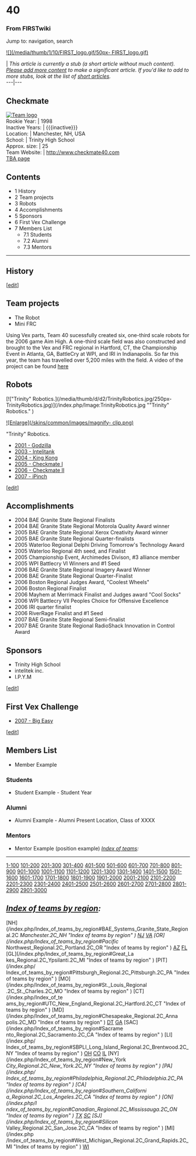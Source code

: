 # 40

### From FIRSTwiki

Jump to: navigation, search

[![](/media/thumb/1/10/FIRST_logo.gif/50px-
FIRST_logo.gif)](/index.php/Image:FIRST_logo.gif "" )

|  _This article is currently a stub (a short article without much content).
[Please add more
content](http://www.firstwiki.net/index.php?title=40&action=edit
"http://www.firstwiki.net/index.php?title=40&action=edit" ) to make a
significant article. If you'd like to add to more stubs, look at the list of
[short articles](/index.php/Special:Shortpages "Special:Shortpages" )._  
---|---  
  
  

Checkmate  
---  
[![Team
logo](/media/9/91/Checker_pattern.jpg)](/index.php/Image:Checker_pattern.jpg
"Team logo" )  
Rookie Year: | 1998  
Inactive Years: | {{{inactive}}}  
Location: | Manchester, NH, USA  
School: | Trinity High School  
Approx. size: | 25  
Team Website: | <http://www.checkmate40.com>  
[TBA page](http://www.thebluealliance.net/tbatv/team.php?team=40
"http://www.thebluealliance.net/tbatv/team.php?team=40" )  
  
  

  

## Contents

  * 1 History
  * 2 Team projects
  * 3 Robots
  * 4 Accomplishments
  * 5 Sponsors
  * 6 First Vex Challenge
  * 7 Members List
    * 7.1 Students
    * 7.2 Alumni
    * 7.3 Mentors  
---  
  

## History

[[edit](/index.php?title=40&action=edit&section=2 "Edit section: Team
projects" )]

## Team projects

  * The Robot 
  * Mini FRC 

Using Vex parts, Team 40 sucessfully created six, one-third scale robots for
the 2006 game Aim High. A one-third scale field was also constructed and
brought to the Vex and FRC regional in Hartford, CT, the Championship Event in
Atlanta, GA, BattleCry at WPI, and IRI in Indianapolis. So far this year, the
team has travelled over 5,200 miles with the field. A video of the project can
be found [here](http://video.google.com/videoplay?docid=8078364906389058129
"http://video.google.com/videoplay?docid=8078364906389058129" )


## Robots

[!["Trinity" Robotics.](/media/thumb/d/d2/TrinityRobotics.jpg/250px-
TrinityRobotics.jpg)](/index.php/Image:TrinityRobotics.jpg ""Trinity"
Robotics." )

[![Enlarge](/skins/common/images/magnify-
clip.png)](/index.php/Image:TrinityRobotics.jpg "Enlarge" )

"Trinity" Robotics.

  * [ 2001 - Godzilla](/index.php/Godzilla_%2840%29 "Godzilla \(40\)" )
  * [ 2003 - Intelitank](/index.php/Intelitank_%2840%29 "Intelitank \(40\)" )
  * [2004 - King Kong](/index.php/King_Kong_%2840%29 "King Kong \(40\)" )
  * [2005 - Checkmate I](/index.php/Checkmate_I_%2840%29 "Checkmate I \(40\)" )
  * [2006 - Checkmate II](/index.php/Checkmate_II_%2840%29 "Checkmate II \(40\)" )
  * [2007 - iPinch](/index.php?title=Checkmate_III_%28iPinch%29_%2840%29&action=edit "Checkmate III \(iPinch\) \(40\)" )

[[edit](/index.php?title=40&action=edit&section=4 "Edit section:
Accomplishments" )]

## Accomplishments

  * 2004 BAE Granite State Regional Finalists 
  * 2004 BAE Granite State Regional Motorola Quality Award winner 
  * 2005 BAE Granite State Regional Xerox Creativity Award winner 
  * 2005 BAE Granite State Regional Quarter-finalists 
  * 2005 Waterloo Regional Delphi Driving Tomorrow's Technology Award 
  * 2005 Waterloo Regional 4th seed, and Finalist 
  * 2005 Championship Event, Archimedes Divison, #3 alliance member 
  * 2005 WPI Battlecry VI Winners and #1 Seed 
  * 2006 BAE Granite State Regional Imagery Award Winner 
  * 2006 BAE Granite State Regional Quarter-Finalist 
  * 2006 Boston Regional Judges Award, "Coolest Wheels" 
  * 2006 Boston Regional Finalist 
  * 2006 Mayhem at Merrimack Finalist and Judges award "Cool Socks" 
  * 2006 WPI Battlecry VII Peoples Choice for Offensive Excellence 
  * 2006 IRI quarter finalist 
  * 2006 RiverRage Finalist and #1 Seed 
  * 2007 BAE Granite State Regional Semi-finalist 
  * 2007 BAE Granite State Regional RadioShack Innovation in Control Award 


## Sponsors

  * Trinity High School 
  * intelitek inc. 
  * I.P.Y.M 

[[edit](/index.php?title=40&action=edit&section=6 "Edit section: First Vex
Challenge" )]

## First Vex Challenge

  * [2007 - Big Easy](/index.php?title=Mr._Easy_%2840%29&action=edit "Mr. Easy \(40\)" )

[[edit](/index.php?title=40&action=edit&section=7 "Edit section: Members List"
)]

## Members List

  * Member Example 


### Students

  * Student Example - Student Year 


### Alumni

  * Alumni Example - Alumni Present Location, Class of XXXX 


### Mentors

  * Mentor Example (position example) 
_[Index of teams](/index.php/Index_of_teams "Index of teams" ):_  
---  
  
[1-100](/index.php/Index_of_teams#1-100 "Index of teams" )
[101-200](/index.php/Index_of_teams#101-200 "Index of teams" )
[201-300](/index.php/Index_of_teams#201-300 "Index of teams" )
[301-400](/index.php/Index_of_teams#301-400 "Index of teams" )
[401-500](/index.php/Index_of_teams#401-500 "Index of teams" )
[501-600](/index.php/Index_of_teams#501-600 "Index of teams" )
[601-700](/index.php/Index_of_teams#601-700 "Index of teams" )
[701-800](/index.php/Index_of_teams#701-800 "Index of teams" )
[801-900](/index.php/Index_of_teams#801-900 "Index of teams" )
[901-1000](/index.php/Index_of_teams#901-1000 "Index of teams" )
[1001-1100](/index.php/Index_of_teams#1001-1100 "Index of teams" )
[1101-1200](/index.php/Index_of_teams#1101-1200 "Index of teams" )
[1201-1300](/index.php/Index_of_teams#1201-1300 "Index of teams" )
[1301-1400](/index.php/Index_of_teams#1301-1400 "Index of teams" )
[1401-1500](/index.php/Index_of_teams#1401-1500 "Index of teams" )
[1501-1600](/index.php/Index_of_teams#1501-1600 "Index of teams" )
[1601-1700](/index.php/Index_of_teams#1601-1700 "Index of teams" )
[1701-1800](/index.php/Index_of_teams#1701-1800 "Index of teams" )
[1801-1900](/index.php/Index_of_teams#1801-1900 "Index of teams" )
[1901-2000](/index.php/Index_of_teams#1901-2000 "Index of teams" )
[2001-2100](/index.php/Index_of_teams#2001-2100 "Index of teams" )
[2101-2200](/index.php/Index_of_teams#2101-2200 "Index of teams" )
[2201-2300](/index.php/Index_of_teams#2201-2300 "Index of teams" )
[2301-2400](/index.php/Index_of_teams#2301-2400 "Index of teams" )
[2401-2500](/index.php/Index_of_teams#2401-2500 "Index of teams" )
[2501-2600](/index.php/Index_of_teams#2501-2600 "Index of teams" )
[2601-2700](/index.php/Index_of_teams#2601-2700 "Index of teams" )
[2701-2800](/index.php/Index_of_teams#2701-2800 "Index of teams" )
[2801-2900](/index.php/Index_of_teams#2801-2900 "Index of teams" )
[2901-3000](/index.php/Index_of_teams#2901-3000 "Index of teams" )  
  
_[Index of teams by region](/index.php/Index_of_teams_by_region "Index of
teams by region" ):_  
---  
  
[NH](/index.php/Index_of_teams_by_region#BAE_Systems_Granite_State_Regional.2C
_Manchester.2C_NH "Index of teams by region" )
[NJ](/index.php/Index_of_teams_by_region#New_Jersey_Regional.2C_Trenton.2C_NJ
"Index of teams by region" )
[VA](/index.php/Index_of_teams_by_region#NASA.2FVCU_Regional.2C_Richmond.2C_VA
"Index of teams by region" ) [OR](/index.php/Index_of_teams_by_region#Pacific_
Northwest_Regional.2C_Portland.2C_OR "Index of teams by region" )
[AZ](/index.php/Index_of_teams_by_region#Arizona_Regional.2C_Phoenix.2C_AZ
"Index of teams by region" )
[FL](/index.php/Index_of_teams_by_region#Florida_Regional.2C_Orlando.2C_FL
"Index of teams by region" ) [GL](/index.php/Index_of_teams_by_region#Great_La
kes_Regional.2C_Ypsilanti.2C_MI "Index of teams by region" ) [PIT](/index.php/
Index_of_teams_by_region#Pittsburgh_Regional.2C_Pittsburgh.2C_PA "Index of
teams by region" ) [MO](/index.php/Index_of_teams_by_region#St._Louis_Regional
.2C_St._Charles.2C_MO "Index of teams by region" ) [CT](/index.php/Index_of_te
ams_by_region#UTC_New_England_Regional.2C_Hartford.2C_CT "Index of teams by
region" ) [MD](/index.php/Index_of_teams_by_region#Chesapeake_Regional.2C_Anna
polis.2C_MD "Index of teams by region" )
[DT](/index.php/Index_of_teams_by_region#Detroit_Regional.2C_Detroit.2C_MI
"Index of teams by region" )
[GA](/index.php/Index_of_teams_by_region#Peachtree_Regional.2C_Duluth.2C_GA
"Index of teams by region" ) [SAC](/index.php/Index_of_teams_by_region#Sacrame
nto_Regional.2C_Sacramento.2C_CA "Index of teams by region" ) [LI](/index.php/
Index_of_teams_by_region#SBPLI_Long_Island_Regional.2C_Brentwood.2C_NY "Index
of teams by region" )
[OH](/index.php/Index_of_teams_by_region#Buckeye_Regional.2C_Cleveland.2C_OH
"Index of teams by region" )
[CO](/index.php/Index_of_teams_by_region#Colorado_Regional.2C_Denver.2C_CO
"Index of teams by region" )
[IL](/index.php/Index_of_teams_by_region#Midwest_Regional.2C_Evanston.2C_IL
"Index of teams by region" ) [NY](/index.php/Index_of_teams_by_region#New_York
_City_Regional.2C_New_York.2C_NY "Index of teams by region" ) [PA](/index.php/
Index_of_teams_by_region#Philadelphia_Regional.2C_Philadelphia.2C_PA "Index of
teams by region" ) [CA](/index.php/Index_of_teams_by_region#Southern_Californi
a_Regional.2C_Los_Angeles.2C_CA "Index of teams by region" ) [ON](/index.php/I
ndex_of_teams_by_region#Canadian_Regional.2C_Mississauga.2C_ON "Index of teams
by region" )
[TX](/index.php/Index_of_teams_by_region#Lone_Star_Regional.2C_Houston.2C_TX
"Index of teams by region" )
[SC](/index.php/Index_of_teams_by_region#Palmetto_Regional.2C_Columbia.2C_SC
"Index of teams by region" ) [SJ](/index.php/Index_of_teams_by_region#Silicon_
Valley_Regional.2C_San_Jose.2C_CA "Index of teams by region" ) [MI](/index.php
/Index_of_teams_by_region#West_Michigan_Regional.2C_Grand_Rapids.2C_MI "Index
of teams by region" )
[WI](/index.php/Index_of_teams_by_region#Wisconsin_Regional.2C_Milwaukee.2C_WI
"Index of teams by region" )  
  
